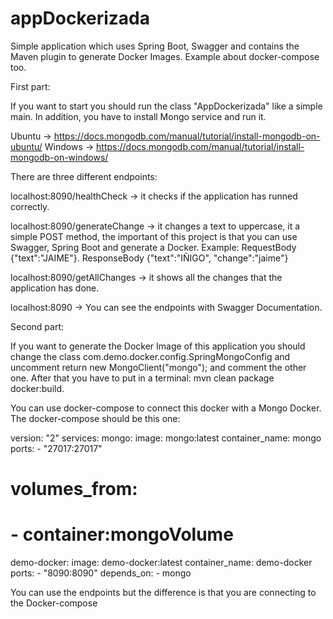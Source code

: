 # appDockerizada
Simple application which uses Spring Boot, Swagger and contains the Maven plugin to generate Docker Images. Example about docker-compose too.


First part: 

If you want to start you should run the class "AppDockerizada" like a simple main. In addition, you have to install Mongo service and run it.

Ubuntu -> https://docs.mongodb.com/manual/tutorial/install-mongodb-on-ubuntu/
Windows -> https://docs.mongodb.com/manual/tutorial/install-mongodb-on-windows/

There are three different endpoints: 

localhost:8090/healthCheck -> it checks if the application has runned correctly.

localhost:8090/generateChange -> it changes a text to uppercase, it a simple POST method, the important of this project is that you can use Swagger, Spring Boot and generate a Docker.
Example: RequestBody {"text":"JAIME"}. ResponseBody {"text":"IÑIGO", "change":"jaime"}

localhost:8090/getAllChanges -> it shows all the changes that the application has done.

localhost:8090 -> You can see the endpoints with Swagger Documentation.

Second part:

If you want to generate the Docker Image of this application you should change the class com.demo.docker.config.SpringMongoConfig and uncomment return new MongoClient("mongo"); and comment the other one. After that you have to put in a terminal:  mvn clean package docker:build.

You can use docker-compose to connect this docker with a Mongo Docker. The docker-compose should be this one: 

version: "2"
services:
  mongo:
    image: mongo:latest
    container_name: mongo
    ports:
      - "27017:27017"
#    volumes_from:
#      - container:mongoVolume

  demo-docker:
     image: demo-docker:latest
     container_name: demo-docker
     ports:
      - "8090:8090"
     depends_on:
      - mongo

You can use the endpoints but the difference is that you are connecting to the Docker-compose
